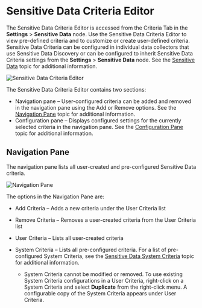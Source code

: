 # Sensitive Data Criteria Editor

The Sensitive Data Criteria Editor is accessed from the Criteria Tab in the
**Settings** > **Sensitive Data** node. Use the Sensitive Data Criteria Editor to view pre-defined
criteria and to customize or create user-defined criteria. Sensitive Data Criteria can be configured
in individual data collectors that use Sensitive Data Discovery or can be configured to inherit
Sensitive Data Criteria settings from the **Settings** > **Sensitive Data** node. See the
[Sensitive Data](/docs/accessanalyzer/12.0/administration/settings/sensitivedata/overview.md) topic for additional information.

![Sensitive Data Criteria Editor](/img/product_docs/accessanalyzer/sensitivedatadiscovery/criteriaeditor/sensitivdatacriteriaeditor.webp)

The Sensitive Data Criteria Editor contains two sections:

- Navigation pane – User-configured criteria can be added and removed in the navigation pane using
  the Add or Remove options. See the [Navigation Pane](#navigation-pane) topic for additional
  information.
- Configuration pane – Displays configured settings for the currently selected criteria in the
  navigation pane. See the [Configuration Pane](/docs/accessanalyzer/12.0/sensitive-data/criteriaeditor/configuration.md) topic for additional information.

## Navigation Pane

The navigation pane lists all user-created and pre-configured Sensitive Data criteria.

![Navigation Pane](/img/product_docs/accessanalyzer/sensitivedatadiscovery/criteriaeditor/navigationpane.webp)

The options in the Navigation Pane are:

- Add Criteria – Adds a new criteria under the User Criteria list
- Remove Criteria – Removes a user-created criteria from the User Criteria list
- User Criteria – Lists all user-created criteria
- System Criteria – Lists all pre-configured criteria. For a list of pre-configured System Criteria,
  see the [Sensitive Data System Criteria](/docs/accessanalyzer/12.0/sensitive-data/systemcriteria.md) topic for additional information.

  - System Criteria cannot be modified or removed. To use existing System Criteria configurations
    in a User Criteria, right-click on a System Criteria and select **Duplicate** from the
    right-click menu. A configurable copy of the System Criteria appears under User Criteria.

